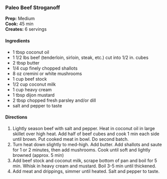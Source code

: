 ### Paleo Beef Stroganoff

**Prep:** Medium<br>
**Cook:** 45 min<br>
**Creates:** 6 servings<br>

#### Ingredients
* 1 tbsp coconut oil
* 1 1/2 lbs beef (tenderloin, sirloin, steak, etc.) cut into 1/2 in. cubes
* 2 tbsp butter
* 1/4 cup finely chopped shallots
* 8 oz cremini or white mushrooms
* 1 cup beef stock
* 1/2 cup coconut milk
* 1 cup heavy cream
* 1 tbsp dijon mustard
* 2 tbsp chopped fresh parsley and/or dill
* salt and pepper to taste

#### Directions
1. Lightly season beef with salt and pepper. Heat in coconut oil in large skillet over high heat. Add half of beef cubes and cook 1 min each side until brown. Put cooked meat in bowl. Do second batch.
2. Turn heat down slightly to med-high. Add butter. Add shallots and saute for 1 or 2 minutes, then add mushrooms. Cook until soft and lightly browned (approx. 5 min)
3. Add beef stock and coconut milk, scrape bottom of pan and boil for 5 min. Whisk in heavy cream and mustard. Boil 3-5 min until thickened.
4. Add meat and drippings, simmer until heated. Salt and pepper to taste.
